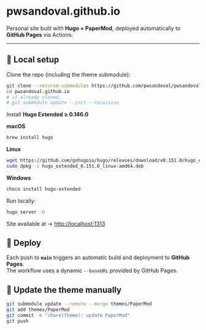 # pwsandoval.github.io

Personal site built with **Hugo + PaperMod**, deployed automatically to **GitHub Pages** via Actions.

---

## 🧩 Local setup

Clone the repo (including the theme submodule):
```bash
git clone --recurse-submodules https://github.com/pwsandoval/pwsandoval.github.io.git
cd pwsandoval.github.io
# if already cloned:
# git submodule update --init --recursive
```

Install **Hugo Extended ≥ 0.146.0**

**macOS**
```bash
brew install hugo
```

**Linux**
```bash
wget https://github.com/gohugoio/hugo/releases/download/v0.151.0/hugo_extended_0.151.0_linux-amd64.deb
sudo dpkg -i hugo_extended_0.151.0_linux-amd64.deb
```

**Windows**
```bash
choco install hugo-extended
```

Run locally:
```bash
hugo server -D
```
Site available at → [http://localhost:1313](http://localhost:1313)

## 🚀 Deploy

Each push to **`main`** triggers an automatic build and deployment to **GitHub Pages**.  
The workflow uses a dynamic `--baseURL` provided by GitHub Pages.

## 🔄 Update the theme manually
```bash
git submodule update --remote --merge themes/PaperMod
git add themes/PaperMod
git commit -m "chore(theme): update PaperMod"
git push
```
